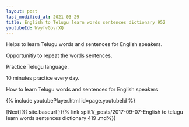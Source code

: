 ```yaml
---
layout: post
last_modified_at: 2021-03-29
title: English to Telugu learn words sentences dictionary 952 
youtubeId: WvyfvGovrXQ
---
```

 
 
Helps to learn Telugu words and sentences for English speakers.

Opportunitiy to repeat the words sentences. 

Practice Telugu language. 
 
10 minutes practice every day. 
 
How to learn Telugu words and sentences for English speakers 
 
{% include youtubePlayer.html id=page.youtubeId %}
 
 
[Next]({{ site.baseurl }}{% link  split1/_posts/2017-09-07-English to telugu learn words sentences dictionary 419 .md%})
 
